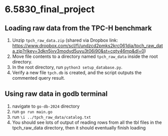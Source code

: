 # 6.5830_final_project

## Loading raw data from the TPC-H benchmark

1. Unzip `tpch_raw_data.zip` (shared via Dropbox link:
   https://www.dropbox.com/scl/fi/undzcd2pmks2krc061dia/tpch_raw_data.zip?rlkey=3dkn5jvv3modyd5uyu3t06i90&st=cqty46mp&dl=0)
2. Move file contents to a directory named `tpch_raw_data` inside the root
   directory.
3. In the root directory, run `python3 setup_database.py`.
4. Verify a new file `tpch.db` is created, and the script outputs the commented
   query result.

## Using raw data in godb terminal

1. navigate to `go-db-2024` directory
2. run `go run main.go`
3. run `\i ../tpch_raw_data/catalog.txt`
4. You should see lots of output of reading rows from all the tbl files in the tpch_raw_data directory, then it should eventually finish loading

